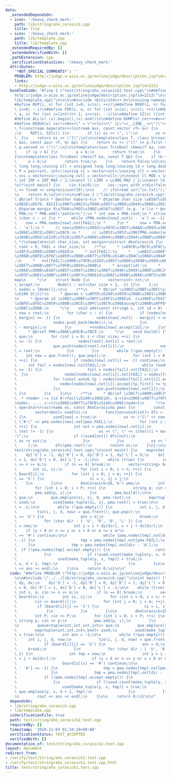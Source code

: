```yaml
---
data:
  _extendedDependsOn:
  - icon: ':heavy_check_mark:'
    path: lib/string/aho_corasick.cpp
    title: Trie
  - icon: ':heavy_check_mark:'
    path: lib/template.cpp
    title: lib/template.cpp
  _extendedRequiredBy: []
  _extendedVerifiedWith: []
  _pathExtension: cpp
  _verificationStatusIcon: ':heavy_check_mark:'
  attributes:
    '*NOT_SPECIAL_COMMENTS*': ''
    PROBLEM: http://judge.u-aizu.ac.jp/onlinejudge/description.jsp?id=2212
    links:
    - http://judge.u-aizu.ac.jp/onlinejudge/description.jsp?id=2212
  bundledCode: "#line 1 \"test/string/aho_corasick2.test.cpp\"\n#define PROBLEM \"\
    http://judge.u-aizu.ac.jp/onlinejudge/description.jsp?id=2212\"\n\n#line 1 \"\
    lib/template.cpp\"\n\n\n\n#include <bits/stdc++.h>\n\nusing namespace std;\n\n\
    #define REP(i, n) for (int i=0; i<(n); ++i)\n#define RREP(i, n) for (int i=(int)(n)-1;\
    \ i>=0; --i)\n#define FOR(i, a, n) for (int i=(a); i<(n); ++i)\n#define RFOR(i,\
    \ a, n) for (int i=(int)(n)-1; i>=(a); --i)\n\n#define SZ(x) ((int)(x).size())\n\
    #define ALL(x) (x).begin(),(x).end()\n\n#define DUMP(x) cerr<<#x<<\" = \"<<(x)<<endl\n\
    #define DEBUG(x) cerr<<#x<<\" = \"<<(x)<<\" (L\"<<__LINE__<<\")\"<<endl;\n\ntemplate<class\
    \ T>\nostream &operator<<(ostream &os, const vector <T> &v) {\n    os << \"[\"\
    ;\n    REP(i, SZ(v)) {\n        if (i) os << \", \";\n        os << v[i];\n  \
    \  }\n    return os << \"]\";\n}\n\ntemplate<class T, class U>\nostream &operator<<(ostream\
    \ &os, const pair <T, U> &p) {\n    return os << \"(\" << p.first << \" \" <<\
    \ p.second << \")\";\n}\n\ntemplate<class T>\nbool chmax(T &a, const T &b) {\n\
    \    if (a < b) {\n        a = b;\n        return true;\n    }\n    return false;\n\
    }\n\ntemplate<class T>\nbool chmin(T &a, const T &b) {\n    if (b < a) {\n   \
    \     a = b;\n        return true;\n    }\n    return false;\n}\n\nusing ll =\
    \ long long;\nusing ull = unsigned long long;\nusing ld = long double;\nusing\
    \ P = pair<int, int>;\nusing vi = vector<int>;\nusing vll = vector<ll>;\nusing\
    \ vvi = vector<vi>;\nusing vvll = vector<vll>;\n\nconst ll MOD = 1e9 + 7;\nconst\
    \ int INF = INT_MAX / 2;\nconst ll LINF = LLONG_MAX / 2;\nconst ld eps = 1e-9;\n\
    \n/*\nint main() {\n    cin.tie(0);\n    ios::sync_with_stdio(false);\n    cout\
    \ << fixed << setprecision(10);\n\n    // ifstream in(\"in.txt\");\n    // cin.rdbuf(in.rdbuf());\n\
    \n    return 0;\n}\n*/\n\n\n#line 2 \"lib/string/aho_corasick.cpp\"\n\n/**\n *\
    \ @brief Trie\n * @author habara-k\n * @tparam char_size \u6587\u5B57\u306E\u7A2E\
    \u985E\u6570. ASCII\u3067\u9023\u7D9A\u3057\u3066\u3044\u308B\u3053\u3068.\n *\
    \ @tparam margin 0\u756A\u76EE\u306E\u6587\u5B57 (e.g. 'a')\n * @usage\n * AhoCorasick<26,'a'>\
    \ PMA;\n * PMA.add(\"pattern\");\n * int now = PMA.root;\n * string s;\n * for\
    \ (char c : s) {\n *     while (PMA.nodes[now].nxt[c - 'a'] == -1) {\n *     \
    \    now = PMA.nodes[now].nxt[FAIL];\n *     }\n *     now = PMA.nodes[now].nxt[c\
    \ - 'a'];\n *     // now\u306Fs\u3092c\u307E\u3067\u8AAD\u3093\u3060\u3068\u304D\
    \u306E\u30CE\u30FC\u30C9.\n *     // \u3053\u3053\u3067PMA.nodes[now].accept\u3068\
    \u304B\u3092\u5229\u7528\u3057\u3066\u3044\u308D\u3044\u308D\u3084\u308B\n * }\n\
    \ */\ntemplate<int char_size, int margin>\nstruct AhoCorasick {\n    const int\
    \ root = 0, FAIL = char_size;\n    /**\n     * \u69CB\u7BC9\u5F8C\u306E\u5404\u30E1\
    \u30F3\u30D0\u306E\u5024\n     * nxt[FAIL]:\n     *   \u6B21\u306E\u6587\u5B57\
    \u306B\u5BFE\u5FDC\u3059\u308B\u9077\u79FB\u5148\u304C\u306A\u3044\u5834\u5408\
    ,\n     *   nxt[FAIL]\u306B\u79FB\u52D5\u3057\u3066\u304B\u3089\u6B21\u306E\u6587\
    \u5B57\u306B\u9077\u79FB\u3059\u308B\n     * accept[id]:\n     *   \u4ECA\u898B\
    \u3066\u308B\u6587\u5B57\u3067\u3061\u3087\u3046\u3069\u30DE\u30C3\u30C1\u3057\
    \u305F\u30D1\u30BF\u30FC\u30F3\u306Eid\u3092\u30AB\u30A6\u30F3\u30C8\u3057\u305F\
    map\n     */\n    struct Node {\n        vector<int> nxt;\n        map<int,int>\
    \ accept;\n        Node() : nxt(char_size + 1, -1) {}\n    };\n    vector<Node>\
    \ nodes = {Node()};\n\n    /**\n     * @brief \u30D1\u30BF\u30FC\u30F3\u306E\u8FFD\
    \u52A0 O(|s|)\n     * @param s \u8FFD\u52A0\u3059\u308B\u30D1\u30BF\u30FC\u30F3\
    \n     * @param id \u30D1\u30BF\u30FC\u30F3\u306Eid. s\u306E\u7D42\u7AEF\u306B\
    \u5BFE\u5FDC\u3059\u308B\u30CE\u30FC\u30C9\u306Eaccept\u306B\u8FFD\u52A0\u3055\
    \u308C\u308B.\n     */\n    void add(const string& s, int id = 0) {\n        int\
    \ now = root;\n        for (char c : s) {\n            if (nodes[now].nxt[c -\
    \ margin] == -1) {\n                nodes[now].nxt[c - margin] = nodes.size();\n\
    \                nodes.push_back(Node());\n            }\n            now = nodes[now].nxt[c\
    \ - margin];\n        }\n        ++nodes[now].accept[id];\n    }\n\n    /**\n\
    \     * @brief PMA\u306E\u69CB\u7BC9.\n     */\n    void build() {\n        queue<int>\
    \ que;\n        for (int i = 0; i < char_size; ++i) {\n            if (nodes[root].nxt[i]\
    \ == -1) {\n                nodes[root].nxt[i] = root;\n            } else {\n\
    \                que.push(nodes[root].nxt[i]);\n                nodes[nodes[root].nxt[i]].nxt[FAIL]\
    \ = root;\n            }\n        }\n        while (!que.empty()) {\n        \
    \    int now = que.front(); que.pop();\n            for (int i = 0; i < char_size;\
    \ ++i) {\n                if (nodes[now].nxt[i] == -1) continue;\n           \
    \     int fail = nodes[now].nxt[FAIL];\n                while (nodes[fail].nxt[i]\
    \ == -1) {\n                    fail = nodes[fail].nxt[FAIL];\n              \
    \  }\n                nodes[nodes[now].nxt[i]].nxt[FAIL] = nodes[fail].nxt[i];\n\
    \                for (const auto& tp : nodes[nodes[fail].nxt[i]].accept) {\n \
    \                   nodes[nodes[now].nxt[i]].accept[tp.first] += tp.second;\n\
    \                }\n                que.push(nodes[now].nxt[i]);\n           \
    \ }\n        }\n    }\n\n    /**\n     * @brief \u30C7\u30D0\u30C3\u30B0\n   \
    \  * <node> ::= {id #:<fail\u5148\u306Eid>, a:<(a\u306E\u9077\u79FB\u5148\u306E\
    )node>, ..., z:<(z\u306E\u9077\u79FB\u5148\u306E)node>}\n     */\n    friend ostream&\
    \ operator<<(ostream& os, const AhoCorasick& pma) {\n        const int n = pma.nodes.size();\n\
    \        vector<bool> used(n);\n        function<void(int)> dfs = [&](int now)\
    \ {\n            used[now] = true;\n            os << \"{\" << now << \" \" <<\
    \ \"#:\" << pma.nodes[now].nxt[pma.FAIL];\n            for (int i = 0; i < char_size;\
    \ ++i) {\n                int nxt = pma.nodes[now].nxt[i];\n                if\
    \ (nxt != -1) {\n                    os << \", \" << (char)(i + margin) << \"\
    :\";\n                    if (!used[nxt]) dfs(nxt);\n                    else\
    \ os << nxt;\n                }\n            }\n            os << \"}\";\n   \
    \     };\n        dfs(pma.root);\n        return os;\n    }\n};\n\n#line 4 \"\
    test/string/aho_corasick2.test.cpp\"\n\nint main() {\n    map<char,int> dy, dx;\n\
    \    dy['U'] = -1, dy['R'] = 0, dy['D'] = 1, dy['L'] = 0;\n    dx['U'] = 0, dx['R']\
    \ = 1, dx['D'] = 0, dx['L'] = -1;\n\n    while (true) {\n        int n, m; cin\
    \ >> n >> m;\n        if (n == 0) break;\n        vector<string> board(n);\n \
    \       int si, sj;\n        for (int i = 0; i < n; ++i) {\n            cin >>\
    \ board[i];\n            for (int j = 0; j < m; ++j) {\n                if (board[i][j]\
    \ == 'S') {\n                    si = i, sj = j;\n                }\n        \
    \    }\n        }\n\n        AhoCorasick<26,'A'> pma;\n        int P; cin >> P;\n\
    \        for (int i = 0; i < P; ++i) {\n            string p; cin >> p;\n    \
    \        pma.add(p, i);\n        }\n        pma.build();\n\n        queue<tuple<int,int,int,int>>\
    \ que;\n        que.emplace(si, sj, 0, pma.root);\n        map<tuple<int,int,int>,bool>\
    \ used;\n        used[make_tuple(si, sj, pma.root)] = true;\n\n        int ans\
    \ = -1;\n\n        while (!que.empty()) {\n            int i, j, d, now;\n   \
    \         tie(i, j, d, now) = que.front(); que.pop();\n            if (board[i][j]\
    \ == 'G') {\n                ans = d;\n                break;\n            }\n\
    \            for (char dir : { 'U', 'R', 'D', 'L' }) {\n                int tmp\
    \ = now;\n                int y = i + dy[dir], x = j + dx[dir];\n            \
    \    if (y < 0 or n <= y or x < 0 or m <= x or\n                    board[y][x]\
    \ == '#') continue;\n\n                while (pma.nodes[tmp].nxt[dir - 'A'] ==\
    \ -1) {\n                    tmp = pma.nodes[tmp].nxt[pma.FAIL];\n           \
    \     }\n                tmp = pma.nodes[tmp].nxt[dir - 'A'];\n              \
    \  if (!pma.nodes[tmp].accept.empty()) {\n                    continue;\n    \
    \            }\n                if (!used.count(make_tuple(y, x, tmp))) {\n  \
    \                  used[make_tuple(y, x, tmp)] = true;\n                    que.emplace(y,\
    \ x, d + 1, tmp);\n                }\n            }\n        }\n\n        cout\
    \ << ans << endl;\n    }\n\n    return 0;\n}\n\n"
  code: "#define PROBLEM \"http://judge.u-aizu.ac.jp/onlinejudge/description.jsp?id=2212\"\
    \n\n#include \"../../lib/string/aho_corasick.cpp\"\n\nint main() {\n    map<char,int>\
    \ dy, dx;\n    dy['U'] = -1, dy['R'] = 0, dy['D'] = 1, dy['L'] = 0;\n    dx['U']\
    \ = 0, dx['R'] = 1, dx['D'] = 0, dx['L'] = -1;\n\n    while (true) {\n       \
    \ int n, m; cin >> n >> m;\n        if (n == 0) break;\n        vector<string>\
    \ board(n);\n        int si, sj;\n        for (int i = 0; i < n; ++i) {\n    \
    \        cin >> board[i];\n            for (int j = 0; j < m; ++j) {\n       \
    \         if (board[i][j] == 'S') {\n                    si = i, sj = j;\n   \
    \             }\n            }\n        }\n\n        AhoCorasick<26,'A'> pma;\n\
    \        int P; cin >> P;\n        for (int i = 0; i < P; ++i) {\n           \
    \ string p; cin >> p;\n            pma.add(p, i);\n        }\n        pma.build();\n\
    \n        queue<tuple<int,int,int,int>> que;\n        que.emplace(si, sj, 0, pma.root);\n\
    \        map<tuple<int,int,int>,bool> used;\n        used[make_tuple(si, sj, pma.root)]\
    \ = true;\n\n        int ans = -1;\n\n        while (!que.empty()) {\n       \
    \     int i, j, d, now;\n            tie(i, j, d, now) = que.front(); que.pop();\n\
    \            if (board[i][j] == 'G') {\n                ans = d;\n           \
    \     break;\n            }\n            for (char dir : { 'U', 'R', 'D', 'L'\
    \ }) {\n                int tmp = now;\n                int y = i + dy[dir], x\
    \ = j + dx[dir];\n                if (y < 0 or n <= y or x < 0 or m <= x or\n\
    \                    board[y][x] == '#') continue;\n\n                while (pma.nodes[tmp].nxt[dir\
    \ - 'A'] == -1) {\n                    tmp = pma.nodes[tmp].nxt[pma.FAIL];\n \
    \               }\n                tmp = pma.nodes[tmp].nxt[dir - 'A'];\n    \
    \            if (!pma.nodes[tmp].accept.empty()) {\n                    continue;\n\
    \                }\n                if (!used.count(make_tuple(y, x, tmp))) {\n\
    \                    used[make_tuple(y, x, tmp)] = true;\n                   \
    \ que.emplace(y, x, d + 1, tmp);\n                }\n            }\n        }\n\
    \n        cout << ans << endl;\n    }\n\n    return 0;\n}\n\n"
  dependsOn:
  - lib/string/aho_corasick.cpp
  - lib/template.cpp
  isVerificationFile: true
  path: test/string/aho_corasick2.test.cpp
  requiredBy: []
  timestamp: '2020-11-04 01:34:29+09:00'
  verificationStatus: TEST_ACCEPTED
  verifiedWith: []
documentation_of: test/string/aho_corasick2.test.cpp
layout: document
redirect_from:
- /verify/test/string/aho_corasick2.test.cpp
- /verify/test/string/aho_corasick2.test.cpp.html
title: test/string/aho_corasick2.test.cpp
---
```

